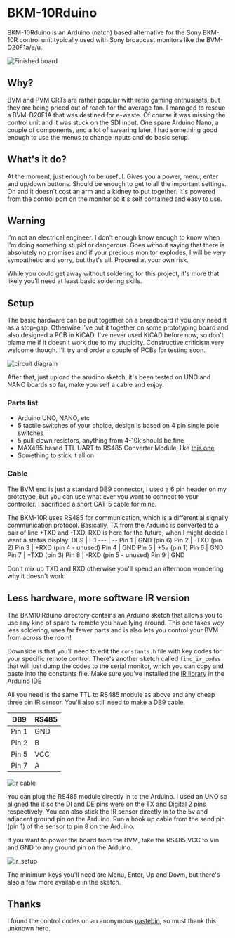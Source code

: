 # BKM-10Rduino

BKM-10Rduino is an Arduino (natch) based alternative for the Sony BKM-10R control unit typically used with Sony broadcast monitors like the BVM-D20F1a/e/u.

![Finished board](BKM10Rduino.jpeg)

## Why?

BVM and PVM CRTs are rather popular with retro gaming enthusiasts, but they are being priced out of reach for the average fan. I managed to rescue a BVM-D20F1A that was destined for e-waste. Of course it was missing the control unit and it was stuck on the SDI input. One spare Arduino Nano, a couple of components, and a lot of swearing later, I had something good enough to use the menus to change inputs and do basic setup.

## What's it do?

At the moment, just enough to be useful. Gives you a power, menu, enter and up/down buttons. Should be enough to get to all the important settings. Oh and it doesn't cost an arm and a kidney to put together. It's powered from the control port on the monitor so it's self contained and easy to use.

## Warning

I'm not an electrical engineer. I don't enough know enough to know when I'm doing something stupid or dangerous. Goes without saying that there is absolutely no promises and if your precious monitor explodes, I will be very sympathetic and sorry, but that's all. Proceed at your own risk.

While you could get away without soldering for this project, it's more that likely you'll need at least basic soldering skills.

## Setup

The basic hardware can be put together on a breadboard if you only need it as a stop-gap. Otherwise I've put it together on some prototyping board and also designed a PCB in KiCAD. I've never used KiCAD before now, so don't blame me if it doesn't work due to my stupidity. Constructive criticism very welcome though. I'll try and order a couple of PCBs for testing soon.

![circuit diagram](bkm10rduino.svg)

After that, just upload the arudino sketch, it's been tested on UNO and NANO boards so far, make yourself a cable and enjoy.

### Parts list
* Arduino UNO, NANO, etc
* 5 tactile switches of your choice, design is based on 4 pin single pole switches
* 5 pull-down resistors, anything from 4-10k should be fine
* MAX485 based TTL UART to RS485 Converter Module, like [this one](https://core-electronics.com.au/ttl-uart-to-rs485-converter-module.html)
* Something to stick it all on

### Cable

The BVM end is just a standard DB9 connector, I used a 6 pin header on my prototype, but you can use what ever you want to connect to your controller. I sacrificed a short CAT-5 cable for mine.


The BKM-10R uses RS485 for communication, which is a differential signally communication protocol. Basically, TX from the Arduino is converted to a pair of line +TXD and -TXD. RXD is here for the future, when I might decide I want a status display.
DB9 | H1
--- | --
Pin 1 | GND (pin 6)
Pin 2 | -TXD (pin 2)
Pin 3 | +RXD (pin 4 - unused)
Pin 4 | GND
Pin 5 | +5v (pin 1)
Pin 6 | GND
Pin 7 | +TXD (pin 3)
Pin 8 | -RXD (pin 5 - unused)
Pin 9 | GND


Don't mix up TXD and RXD otherwise you'll spend an afternoon wondering why it doesn't work.

## Less hardware, more software IR version

The BKM10iRduino directory contains an Arduino sketch that allows you to use any kind of spare tv remote you have lying around. This one takes *way* less soldering, 
uses far fewer parts and is also lets you control your BVM from across the room!


Downside is that you'll need to edit the `constants.h` file with key codes for your specific remote control. There's another sketch called `find_ir_codes` 
that will just dump the codes to the serial monitor, which you can copy and paste into the constants file. Make sure you've installed the 
[IR library](https://www.arduinolibraries.info/libraries/irmp) in the Arduino IDE


All you need is the same TTL to RS485 module as above and any cheap three pin IR sensor. You'll also still need to make a DB9 cable.

DB9 | RS485
--- | -----
Pin 1 | GND
Pin 2 | B
Pin 5 | VCC
Pin 7 | A

![ir cable](ir_cable.jpeg)

You can plug the RS485 module directly in to the Arduino. I used an UNO so aligned the it so the DI and DE pins were on the TX and Digital 2 pins respectively.
You can also stick the IR sensor directly in to the 5v and adjacent ground pin on the Arduino. Run a hook up cable from the send pin (pin 1) of the sensor to
pin 8 on the Arduino.


If you want to power the board from the BVM, take the RS485 VCC to Vin and GND to any ground pin on the Arduino.

![ir_setup](ir_setup.jpeg)

The minimum keys you'll need are Menu, Enter, Up and Down, but there's also a few more available in the sketch.

## Thanks

I found the control codes on an anonymous [pastebin](https://pastebin.com/aTUWf33J), so must thank this unknown hero.
